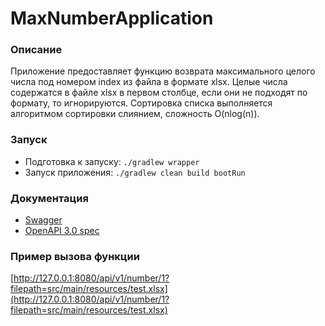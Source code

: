 # MaxNumberApplication

### Описание
Приложение предоставляет функцию возврата 
максимального целого числа под номером index 
из файла в формате xlsx. Целые числа содержатся в файле xlsx
в первом столбце, если они не подходят по формату, то игнорируются.
Сортировка списка выполняется алгоритмом сортировки слиянием,
 сложность O(nlog(n)).

### Запуск
* Подготовка к запуску:
`./gradlew wrapper`
* Запуск приложения:
`./gradlew clean build bootRun`

### Документация
* [Swagger](http://127.0.0.1:8080/swagger-ui/index.html)
* [OpenAPI 3.0 spec](http://127.0.0.1:8080/v3/api-docs)

### Пример вызова функции
[http://127.0.0.1:8080/api/v1/number/1?filepath=src/main/resources/test.xlsx](http://127.0.0.1:8080/api/v1/number/1?filepath=src/main/resources/test.xlsx)
